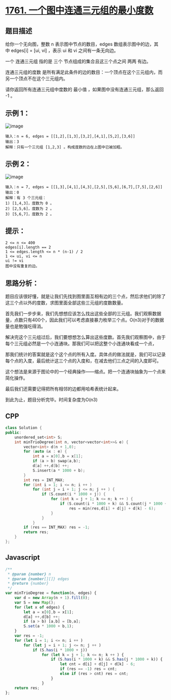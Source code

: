 # [1761. 一个图中连通三元组的最小度数](https://leetcode.cn/problems/minimum-degree-of-a-connected-trio-in-a-graph/)

## 题目描述

给你一个无向图，整数 n 表示图中节点的数目，edges 数组表示图中的边，其中 edges[i] = [ui, vi] ，表示 ui 和 vi 之间有一条无向边。

一个 连通三元组 指的是 三个 节点组成的集合且这三个点之间 两两 有边。

连通三元组的度数 是所有满足此条件的边的数目：一个顶点在这个三元组内，而另一个顶点不在这个三元组内。

请你返回所有连通三元组中度数的 最小值 ，如果图中没有连通三元组，那么返回 -1 。

## 示例 1：
 
![image](https://user-images.githubusercontent.com/72189350/200323927-9a437f11-e004-4164-8338-45ae79f0101d.png)

```
输入：n = 6, edges = [[1,2],[1,3],[3,2],[4,1],[5,2],[3,6]]
输出：3
解释：只有一个三元组 [1,2,3] 。构成度数的边在上图中已被加粗。
```
## 示例 2：

![image](https://user-images.githubusercontent.com/72189350/200324939-816afe41-eecd-457d-868f-9d823bb8342c.png)

```
输入：n = 7, edges = [[1,3],[4,1],[4,3],[2,5],[5,6],[6,7],[7,5],[2,6]]
输出：0
解释：有 3 个三元组：
1) [1,4,3]，度数为 0 。
2) [2,5,6]，度数为 2 。
3) [5,6,7]，度数为 2 。
```

## 提示：

```
2 <= n <= 400
edges[i].length == 2
1 <= edges.length <= n * (n-1) / 2
1 <= ui, vi <= n
ui != vi
图中没有重复的边。
```

## 思路分析：
题目应该很好懂，就是让我们先找到图里面互相有边的三个点，然后求他们的除了这三个点以外的度数，求图里面全部这些三元组的度数数量。

首先我们一步步来，我们先想想应该怎么找出这些全部的三元组。我们观察数据量，点数只有400个，因此我们可以考虑直接暴力枚举三个点。O(n3)对于的数据量也是勉强吃得消。

解决完这个三元组过后，我们要想想怎么算出这些度数。首先我们观察图中，由于每个三元组必然是一个小连通块。那我们可以把这整个小连通块看成一个点，

那我们统计的答案就是这个这个点的所有入度。具体点的做法就是，我们可以记录每个点的入度，最后统计这三个点的入度和，在减去他们三点之间的入度即可。

这个想法是来源于图论中的一个经典操作——缩点。把一个连通块抽象为一个点来简化操作。

最后我们还需要记得把所有相邻的边都用哈希表统计起来。

到此为止，题目分析完毕。时间复杂度为O(n3)

## CPP
```cpp
class Solution {
public:
    unordered_set<int> S;
    int minTrioDegree(int n, vector<vector<int>>& e) {
        vector<int> d(n + 1,0);
        for (auto &x : e) {
            int a = x[0],b = x[1];
            if (a > b) swap(a,b);
            d[a] ++,d[b] ++;
            S.insert(a * 1000 + b);
        }       
        int res = INT_MAX;
        for (int i = 1; i <= n; i ++ )
            for (int j = i + 1; j <= n; j ++ ) {
                if (S.count(i * 1000 + j)) {
                    for (int k = j + 1; k <= n; k ++ ) {
                        if (S.count(i * 1000 + k) && S.count(j * 1000 + k))
                            res = min(res,d[i] + d[j] + d[k] - 6);
                    }
                }
            }
        if (res == INT_MAX) res = -1;
        return res;
    }
};
```


## Javascript
```Javascript
/**
 * @param {number} n
 * @param {number[][]} edges
 * @return {number}
 */
var minTrioDegree = function(n, edges) {
    var d = new Array(n + 1).fill(0);
    var S = new Map();
    for (let x of edges) {
        let a = x[0],b = x[1];
        d[a] ++,d[b] ++;
        if (a > b) [a,b] = [b,a];
        S.set(a * 1000 + b,1);
    }
    var res = -1;
    for (let i = 1; i <= n; i ++ )
        for (let j = i + 1; j <= n; j ++ )
            if (S.has(i * 1000 + j))
                for (let k = j + 1; k <= n; k ++ ) {
                    if (S.has(i * 1000 + k) && S.has(j * 1000 + k)) {
                        let cnt = d[i] + d[j] + d[k] - 6;
                        if (res == -1) res = cnt;
                        else if (res > cnt) res = cnt;
                    }
                }
    return res;
};
```
